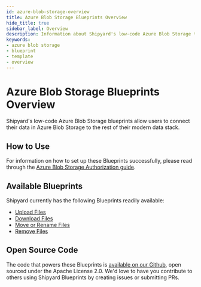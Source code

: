 ```yaml
---
id: azure-blob-storage-overview
title: Azure Blob Storage Blueprints Overview
hide_title: true
sidebar_label: Overview
description: Information about Shipyard's low-code Azure Blob Storage templates.
keywords:
- azure blob storage
- blueprint
- template
- overview
---
```


# Azure Blob Storage Blueprints Overview

Shipyard's low-code Azure Blob Storage blueprints allow users to connect their data in Azure Blob Storage to the rest of their modern data stack.


## How to Use
For information on how to set up these Blueprints successfully, please read through the [Azure Blob Storage Authorization guide](azure-blob-storage-authorization.md).


## Available Blueprints
Shipyard currently has the following Blueprints readily available: 
- [Upload Files](azure-blob-storage-upload-files.md)
- [Download Files](azure-blob-storage-download-files.md)
- [Move or Rename Files](azure-blob-storage-move-or-rename-files.md)
- [Remove Files](azure-blob-storage-remove-files.md)

## Open Source Code
The code that powers these Blueprints is [available on our Github](https://www.shipyardapp.com/docs/blueprint-library/azure-blob-storage), open sourced under the Apache License 2.0. We'd love to have you contribute to others using Shipyard Blueprints by creating issues or submitting PRs.
